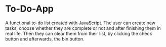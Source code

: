 # To-Do-App

A functional to-do list created with JavaScript.
The user can create new tasks, choose whether they are complete or not and after finishing them in real life. Then they can clear them from their list, by clicking the check button and afterwards, the bin button.
